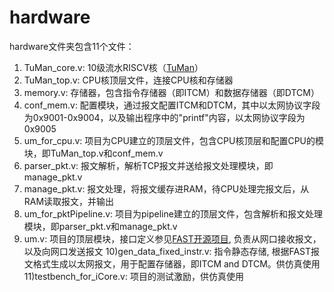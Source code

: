 # hardware
hardware文件夹包含11个文件：
1) TuMan_core.v:  10级流水RISCV核（[TuMan](https://github.com/JunnanLi/TuMan)）
2) TuMan_top.v:   CPU核顶层文件，连接CPU核和存储器
3) memory.v:      存储器，包含指令存储器（即ITCM）和数据存储器（即DTCM）
4) conf_mem.v:    配置模块，通过报文配置ITCM和DTCM，其中以太网协议字段为0x9001-0x9004，以及输出程序中的"printf"内容，以太网协议字段为0x9005 
5) um_for_cpu.v:  项目为CPU建立的顶层文件，包含CPU核顶层和配置CPU的模块，即TuMan_top.v和conf_mem.v 
6) parser_pkt.v:  报文解析，解析TCP报文并送给报文处理模块，即manage_pkt.v
7) manage_pkt.v:  报文处理，将报文缓存进RAM，待CPU处理完报文后，从RAM读取报文，并输出
8) um_for_pktPipeline.v:  项目为pipeline建立的顶层文件，包含解析和报文处理模块，即parser_pkt.v和manage_pkt.v
9) um.v:          项目的顶层模块，接口定义参见[FAST开源项目](http://www.fastswitch.org/), 负责从网口接收报文，以及向网口发送报文
10)gen_data_fixed_instr.v:  指令静态存储, 根据FAST报文格式生成以太网报文，用于配置存储器，即ITCM and DTCM。供仿真使用
11)testbench_for_iCore.v:   项目的测试激励，供仿真使用
